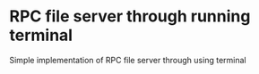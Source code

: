 # RPC file server through running terminal
Simple implementation of RPC file server through using terminal
